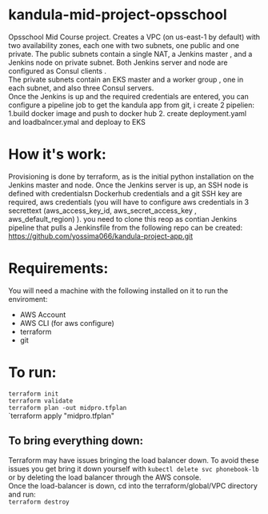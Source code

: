 # kandula-mid-project-opsschool
Opsschool Mid Course project. Creates a VPC (on us-east-1 by default) with two availability zones, 
each one with two subnets, one public and one private. The public subnets contain a single NAT, a 
Jenkins master , and a Jenkins node on private subnet. Both Jenkins server and node are configured
as Consul clients .   
The private subnets contain an EKS master and a worker group , one in each subnet, 
and also three Consul servers.   
Once the Jenkins is up and the required credentials are entered, you can configure a pipeline job to get the 
kandula app from git, i create 2 pipelien: 1.build docker image and push to docker hub
                                           2. create deployment.yaml and loadbalncer.ymal and deploay to EKS
                                           
                                           
# How it's work:
Provisioning is done by terraform, as is the initial python installation on the Jenkins master and node.
Once the Jenkins server is up, an SSH node is defined with credentialsת  Dockerhub credentials and a git
SSH key are required, aws credentials (you will have to configure aws credentials in 3 secrettext (aws_access_key_id, aws_secret_access_key , aws_default_region) ).
you need to clone this reop as contian 
Jenkins pipeline that pulls a Jenkinsfile from the following repo can be created:
https://github.com/yossima066/kandula-project-app.git


# Requirements:
You will need a machine with the following installed on it to run the enviroment:
- AWS Account
- AWS CLI (for aws configure)
- terraform  
- git

# To run:
`terraform init`  
`terraform validate`  
`terraform plan -out midpro.tfplan`  
`terraform apply "midpro.tfplan"



## To bring everything down:
Terraform may have issues bringing the load balancer down. To avoid these issues you get bring it down yourself with `kubectl delete svc phonebook-lb` or by deleting the load balancer through the AWS console.  
Once the load-balancer is down, cd into the terraform/global/VPC directory and run:  
`terraform destroy`






